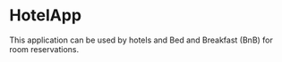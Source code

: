 # HotelApp
This application can be used by hotels and Bed and Breakfast (BnB) for room reservations.
